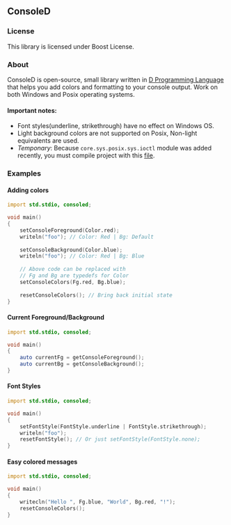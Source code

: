 ## ConsoleD

### License

 This library is licensed under Boost License.

### About

ConsoleD is open-source, small library written in [D Programming Language](http://dlang.org) that 
helps you add colors and formatting to your console output. Work on both Windows and Posix operating systems.

#### Important notes:

 * Font styles(underline, strikethrough) have no effect on Windows OS.
 * Light background colors are not supported on Posix, Non-light equivalents are used.
 * _Temponary_: Because `core.sys.posix.sys.ioctl` module was added recently, you must compile project with this [file](https://github.com/D-Programming-Language/druntime/blob/master/src/core/sys/posix/sys/ioctl.d).

### Examples

#### Adding colors

```D
import std.stdio, consoled;

void main()
{
    setConsoleForeground(Color.red);
    writeln("foo"); // Color: Red | Bg: Default
    
    setConsoleBackground(Color.blue);
    writeln("foo"); // Color: Red | Bg: Blue
    
    // Above code can be replaced with
	// Fg and Bg are typedefs for Color
    setConsoleColors(Fg.red, Bg.blue);
    
    resetConsoleColors(); // Bring back initial state
}
```


#### Current Foreground/Background

```D
import std.stdio, consoled;

void main()
{
    auto currentFg = getConsoleForeground();
    auto currentBg = getConsoleBackground();
}
```


#### Font Styles

```D
import std.stdio, consoled;

void main()
{
    setFontStyle(FontStyle.underline | FontStyle.strikethrough);
    writeln("foo");
    resetFontStyle(); // Or just setFontStyle(FontStyle.none);
}
```

#### Easy colored messages

```D
import std.stdio, consoled;

void main()
{
    writecln("Hello ", Fg.blue, "World", Bg.red, "!");
    resetConsoleColors();
}
```
